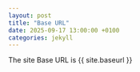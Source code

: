 ```yaml
---
layout: post
title: "Base URL"
date: 2025-09-17 13:00:00 +0100
categories: jekyll
---
```


The site Base URL is {{ site.baseurl }}
